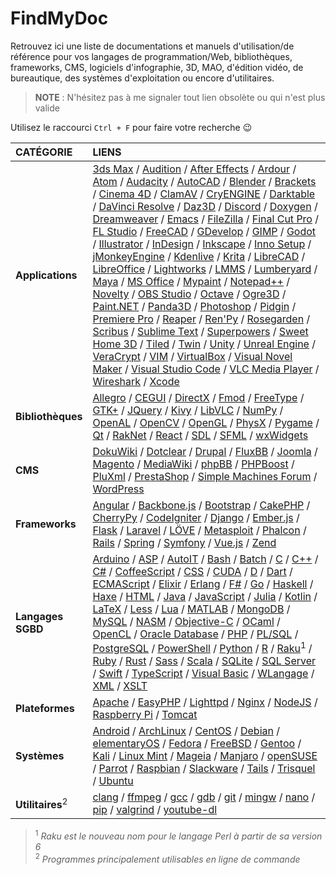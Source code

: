 # FindMyDoc

Retrouvez ici une liste de documentations et manuels d'utilisation/de référence pour vos langages de programmation/Web, bibliothèques, frameworks, CMS, logiciels d'infographie, 3D, MAO, d'édition vidéo, de bureautique, des systèmes d'exploitation ou encore d'utilitaires.

> **NOTE** : N'hésitez pas à me signaler tout lien obsolète ou qui n'est plus valide

Utilisez le raccourci `Ctrl + F` pour faire votre recherche 😉

|CATÉGORIE|LIENS|
|:--|:--|
|**Applications**|[3ds Max](https://knowledge.autodesk.com/fr/support/3ds-max) / [Audition](https://helpx.adobe.com/fr/audition/user-guide.html) / [After Effects](https://helpx.adobe.com/fr/after-effects/user-guide.html) / [Ardour](https://manual.ardour.org/toc) / [Atom](https://atom.io/docs) / [Audacity](https://manual.audacityteam.org/index.html) / [AutoCAD](https://knowledge.autodesk.com/fr/support/autocad) / [Blender](https://docs.blender.org) / [Brackets](http://brackets.io/docs/current/modules/brackets.html) / [Cinema 4D](https://help.maxon.net/) / [ClamAV](https://www.clamav.net/documents/clam-antivirus-user-manual) / [CryENGINE](https://docs.cryengine.com/display/CEMANUAL/CRYENGINE+V+Manual) / [Darktable](https://darktable.fr/les-manuels) / [DaVinci Resolve](https://www.blackmagicdesign.com/fr/products/davinciresolve/training) / [Daz3D](http://docs.daz3d.com/doku.php) / [Discord](https://discordapp.com/developers/docs/intro) / [Doxygen](http://www.doxygen.nl/manual/index.html) / [Dreamweaver](https://helpx.adobe.com/fr/dreamweaver/user-guide.html) / [Emacs](https://www.gnu.org/software/emacs/documentation.html) / [FileZilla](https://wiki.filezilla-project.org/Documentation) / [Final Cut Pro](https://support.apple.com/fr-fr/guide/final-cut-pro) / [FL Studio](https://www.image-line.com/support/flstudio_online_manual) / [FreeCAD](https://www.freecadweb.org/wiki/Getting_started/fr) / [GDevelop](http://wiki.compilgames.net/doku.php/fr/gdevelop5/start) / [GIMP](https://docs.gimp.org/2.10/fr) / [Godot](http://docs.godotengine.org/en/3.1) / [Illustrator](https://helpx.adobe.com/fr/illustrator/user-guide.html) / [InDesign](https://helpx.adobe.com/fr/indesign/user-guide.html) / [Inkscape](https://inkscape.org/learn) / [Inno Setup](https://www.jrsoftware.org/ishelp) / [jMonkeyEngine](https://jmonkeyengine.org/docs) / [Kdenlive](https://userbase.kde.org/Kdenlive/Manual/fr) / [Krita](https://docs.krita.org/fr/index.html) / [LibreCAD](https://wiki.librecad.org/index.php?title=Main_Page) / [LibreOffice](https://wiki.documentfoundation.org/Documentation/fr) / [Lightworks](https://www.lwks.com/index.php?option=com_content&view=article&id=162&Itemid=246&start=QuickStart) / [LMMS](https://lmms.io/documentation) / [Lumberyard](https://docs.aws.amazon.com/lumberyard/index.html) / [Maya](https://knowledge.autodesk.com/fr/support/maya/getting-started/caas/simplecontent/content/maya-documentation.html) / [MS Office](https://support.office.com) / [Mypaint](https://github.com/mypaint/mypaint/wiki/Documentation) / [Notepad++](https://npp-user-manual.org) / [Novelty](http://www.visualnovelty.com/docs) / [OBS Studio](https://obsproject.com/wiki) / [Octave](https://octave.org/doc) / [Ogre3D](https://ogrecave.github.io/ogre/api/latest) / [Paint.NET](https://www.getpaint.net/doc/latest) / [Panda3D](https://docs.panda3d.org) / [Photoshop](https://helpx.adobe.com/fr/photoshop/user-guide.html) / [Pidgin](https://developer.pidgin.im/wiki/Using%20Pidgin) / [Premiere Pro](https://helpx.adobe.com/fr/premiere-pro/user-guide.html) / [Reaper](https://www.reaper.fm/userguide.php) / [Ren'Py](https://www.renpy.org/doc/html) / [Rosegarden](https://www.rosegardenmusic.com/resources) / [Scribus](https://wiki.scribus.net/canvas/Page_principale) / [Sublime Text](https://www.sublimetext.com/docs/3) / [Superpowers](http://docs.superpowers-html5.com/fr) / [Sweet Home 3D](http://www.sweethome3d.com/fr/userGuide.jsp) / [Tiled](https://doc.mapeditor.org/fr/stable) / [Twin](https://twinery.org/wiki) / [Unity](https://docs.unity3d.com/Manual/index.html) / [Unreal Engine](https://docs.unrealengine.com/en-us) / [VeraCrypt](https://www.veracrypt.fr/en/Documentation.html) / [VIM](https://www.vim.org/docs.php) / [VirtualBox](https://www.virtualbox.org/wiki/Documentation) / [Visual Novel Maker](https://asset.visualnovelmaker.com/help/index.htm) / [Visual Studio Code](https://code.visualstudio.com/Docs) / [VLC Media Player](https://www.videolan.org/doc) / [Wireshark](https://www.wireshark.org/docs) / [Xcode](https://developer.apple.com/documentation/xcode)|
|**Bibliothèques**|[Allegro](https://liballeg.org/a5docs/trunk) / [CEGUI](http://cegui.org.uk/content/documentation) / [DirectX](https://docs.microsoft.com/fr-fr/windows/win32/directx) / [Fmod](https://www.fmod.com/resources/documentation-api) / [FreeType](https://www.freetype.org/freetype2/docs/documentation.html) / [GTK+](https://www.gtk.org/documentation.php) / [JQuery](https://api.jquery.com) / [Kivy](https://kivy.org/doc/stable/gettingstarted/intro.html) / [LibVLC](https://www.videolan.org/developers/vlc/doc/doxygen/html/group__libvlc.html) / [NumPy](https://numpy.org/devdocs) / [OpenAL](https://www.openal.org/documentation) / [OpenCV](https://docs.opencv.org) / [OpenGL](https://www.opengl.org/documentation) / [PhysX](https://docs.nvidia.com/gameworks/index.html#gameworkslibrary/physx/physx.htm) / [Pygame](https://www.pygame.org/docs) / [Qt](https://doc.qt.io) / [RakNet](http://www.jenkinssoftware.com/raknet/manual/index.html) / [React](https://reactjs.org/docs) / [SDL](https://wiki.libsdl.org) / [SFML](https://www.sfml-dev.org/documentation/2.5.1-fr/index.php) / [wxWidgets](https://www.wxwidgets.org/docs)|
|**CMS**|[DokuWiki](https://www.dokuwiki.org/manual) / [Dotclear](https://dotclear.org/documentation) / [Drupal](https://www.drupal.org/documentation) / [FluxBB](https://fluxbb.org/docs) / [Joomla](https://docs.joomla.org/Main_Page/fr) / [Magento](https://devdocs.magento.com) / [MediaWiki](https://www.mediawiki.org/wiki/Manual:Contents/fr) / [phpBB](phpbb.com/support/docs) / [PHPBoost](https://www.phpboost.com/wiki/wiki.php) / [PluXml](https://wiki.pluxml.org) / [PrestaShop](https://www.prestashop.com/fr/ressources/documentation) / [Simple Machines Forum](https://wiki.simplemachines.org/smf/Main_Page) / [WordPress](https://codex.wordpress.org/fr:Accueil)|
|**Frameworks**|[Angular](https://angular.io/docs) / [Backbone.js](https://backbonejs.org) / [Bootstrap](https://getbootstrap.com/docs/4.3) / [CakePHP](https://book.cakephp.org/3.0/fr/index.html) / [CherryPy](https://docs.cherrypy.org/en/latest) / [CodeIgniter](https://codeigniter.com/docs) / [Django](https://docs.djangoproject.com/fr) / [Ember.js](https://guides.emberjs.com) / [Flask](https://flask.palletsprojects.com) / [Laravel](https://laravel.com/docs/5.8) / [LÖVE](https://love2d.org/wiki/love_(Fran%C3%A7ais)) / [Metasploit](https://metasploit.help.rapid7.com/docs) / [Phalcon](https://docs.phalcon.io/4.0/fr-fr/introduction) / [Rails](https://guides.rubyonrails.org) / [Spring](https://spring.io/guides) / [Symfony](https://symfony.com/doc) / [Vue.js](https://fr.vuejs.org/v2/guide) / [Zend](https://framework.zend.com/learn)|
|**Langages<br>SGBD**|[Arduino](https://www.arduino.cc/reference) / [ASP](https://docs.microsoft.com/fr-fr/aspnet) / [AutoIT](https://www.autoitscript.com/wiki) / [Bash](https://www.gnu.org/software/bash/manual) / [Batch](https://docs.microsoft.com/en-us/azure/batch) / [C](https://fr.cppreference.com/w/c) / [C++](https://fr.cppreference.com) / [C#](https://docs.microsoft.com/fr-fr/dotnet/csharp) / [CoffeeScript](https://coffeescript.org/#language) / [CSS](https://www.w3.org/TR/css-color-4) / [CUDA](https://docs.nvidia.com/cuda/index.html) / [D](https://dlang.org/spec/spec.html) / [Dart](https://dart.dev/guides) / [ECMAScript](http://www.ecma-international.org/publications/standards/Ecma-262.htm) / [Elixir](https://elixir-lang.org/docs.html) / [Erlang](https://www.erlang.org/docs) / [F#](https://docs.microsoft.com/en-us/dotnet/fsharp) / [Go](https://golang.org/doc) / [Haskell](https://www.haskell.org/documentation) / [Haxe](https://haxe.org/manual) / [HTML](https://www.w3.org/TR/html) / [Java](https://docs.oracle.com/en/java/javase/index.html) / [JavaScript](https://developer.mozilla.org/fr/docs/Web/JavaScript/Reference) / [Julia](https://docs.julialang.org) / [Kotlin](https://kotlinlang.org/docs) / [LaTeX](https://www.latex-project.org/help/documentation) / [Less](http://lesscss.org/usage) / [Lua](https://www.lua.org/docs.html) / [MATLAB](https://fr.mathworks.com/help) / [MongoDB](https://docs.mongodb.com/manual) / [MySQL](https://dev.mysql.com/doc/refman/8.0/en) / [NASM](https://www.nasm.us/doc) / [Objective-C](https://developer.apple.com/documentation/objectivec) / [OCaml](https://ocaml.org/docs/index.fr.html) / [OpenCL](https://www.khronos.org/developers/reference-cards) / [Oracle Database](https://docs.oracle.com/cd/B19306_01/index.htm) / [PHP](https://www.php.net/manual/fr/index.php) / [PL/SQL](https://docs.oracle.com/cd/B10501_01/index.htm) / [PostgreSQL](https://docs.postgresql.fr) / [PowerShell](https://docs.microsoft.com/fr-fr/powershell) / [Python](https://docs.python.org/fr) / [R](https://cran.r-project.org/manuals.html) / [Raku](https://docs.raku.org)<sup>1</sup> / [Ruby](https://ruby-doc.org) / [Rust](https://doc.rust-lang.org) / [Sass](https://sass-lang.com/documentation) / [Scala](https://docs.scala-lang.org) / [SQLite](https://sqlite.org/docs.html) / [SQL Server](https://docs.microsoft.com/fr-fr/sql) / [Swift](https://swift.org/documentation) / [TypeScript](https://www.typescriptlang.org/docs) / [Visual Basic](https://docs.microsoft.com/fr-fr/dotnet/visual-basic/language-reference) / [WLangage](https://doc.pcsoft.fr) / [XML](https://www.w3.org/TR/xml) / [XSLT](https://www.w3.org/TR/xslt-30)|
|**Plateformes**|[Apache](https://httpd.apache.org/docs/2.2/fr) / [EasyPHP](https://www.easyphp.org/documentation/devserver) / [Lighttpd](https://redmine.lighttpd.net/projects/lighttpd/wiki) / [Nginx](https://nginx.org/en/docs) / [NodeJS](https://nodejs.org/en/docs) / [Raspberry Pi](https://www.raspberrypi.org/documentation) / [Tomcat](https://tomcat.apache.org/tomcat-9.0-doc/index.html)|
|**Systèmes**|[Android](https://developer.android.com/docs) / [ArchLinux](https://wiki.archlinux.fr) / [CentOS](https://wiki.centos.org/fr) / [Debian](https://www.debian.org/doc/index.fr.html) / [elementaryOS](https://www.elementaryos-fr.org/documentation) / [Fedora](https://doc.fedora-fr.org/wiki/Accueil) / [FreeBSD](https://www.freebsd.org/doc/fr/books/handbook) / [Gentoo](https://www.gentoo.org/support/documentation) / [Kali](https://www.kali.org/docs) / [Linux Mint](https://linuxmint-installation-guide.readthedocs.io/fr/latest) / [Mageia](https://www.mageia.org/fr/doc) / [Manjaro](https://wiki.manjaro.org/index.php?title=Accueil) / [openSUSE](https://fr.opensuse.org/Portal:Documentation) / [Parrot](https://docs.parrotlinux.org) / [Raspbian](http://raspbian.org/RaspbianDocumentation) / [Slackware](https://docs.slackware.com/fr:start) / [Tails](https://tails.boum.org/doc/index.fr.html) / [Trisquel](https://trisquel.info/fr/wiki) / [Ubuntu](https://doc.ubuntu-fr.org)|
|**Utilitaires**<sup>2</sup>|[clang](https://clang.llvm.org/docs/UsersManual.html) / [ffmpeg](https://ffmpeg.org/documentation.html) / [gcc](https://gcc.gnu.org/onlinedocs) / [gdb](https://www.gnu.org/software/gdb/documentation) / [git](https://git-scm.com/doc) / [mingw](http://mingw.org/wiki) / [nano](https://www.nano-editor.org/docs.php) / [pip](https://pip.pypa.io/en/stable) / [valgrind](http://www.valgrind.org/docs/manual/manual.html) / [youtube-dl](https://github.com/ytdl-org/youtube-dl/blob/master/README.md)|

> <sup>1</sup> _Raku est le nouveau nom pour le langage Perl à partir de sa version 6_<br>
> <sup>2</sup> _Programmes principalement utilisables en ligne de commande_
